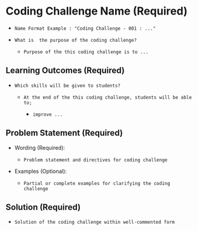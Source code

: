 # Coding Challenge Name (Required)

- `Name Format Example : "Coding Challenge - 001 : ..."`

- `What is  the purpose of the coding challenge?`

    - `Purpose of the this coding challenge is to ...`

## Learning Outcomes (Required)

- `Which skills will be given to students?`

    - `At the end of the this coding challenge, students will be able to;`

        - `improve ...`
   
## Problem Statement (Required)

- Wording (Required):
  
  - `Problem statement and directives for coding challenge`
   
- Examples (Optional):
  
  - `Partial or complete examples for clarifying the coding challenge`


## Solution (Required)

- `Solution of the coding challenge within well-commented form`
